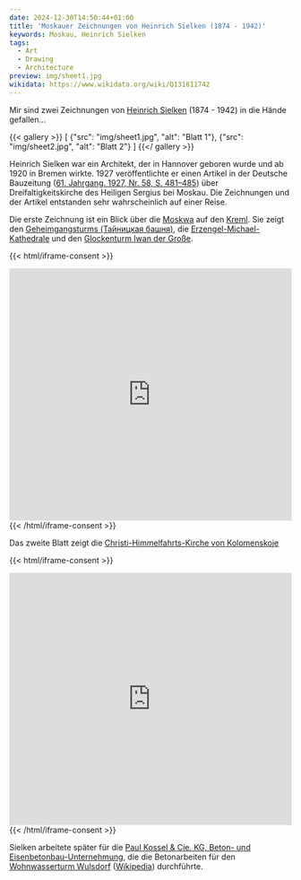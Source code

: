 ```yaml
---
date: 2024-12-30T14:50:44+01:00
title: 'Moskauer Zeichnungen von Heinrich Sielken (1874 - 1942)'
keywords: Moskau, Heinrich Sielken
tags:
  - Art
  - Drawing
  - Architecture
preview: img/sheet1.jpg
wikidata: https://www.wikidata.org/wiki/Q131611742
---
```


Mir sind zwei Zeichnungen von [Heinrich Sielken](https://glass-portal.hier-im-netz.de/hs/s-z/sielken_heinrich.htm) (1874 - 1942) in die Hände gefallen...
<!--more-->

{{< gallery >}}
[
  {"src": "img/sheet1.jpg", "alt": "Blatt 1"},
  {"src": "img/sheet2.jpg", "alt": "Blatt 2"}
]
{{</ gallery >}}

Heinrich Sielken war ein Architekt, der in Hannover geboren wurde und ab 1920 in Bremen wirkte. 1927 veröffentlichte er einen Artikel in der Deutsche Bauzeitung ([61. Jahrgang. 1927, Nr. 58, S. 481–485](https://delibra.bg.polsl.pl/Content/14217/P-388_1927_58.pdf)) über Dreifaltigkeitskirche des Heiligen Sergius bei Moskau. Die Zeichnungen und der Artikel entstanden sehr wahrscheinlich auf einer Reise.

Die erste Zeichnung ist ein Blick über die [Moskwa](https://de.wikipedia.org/wiki/Moskwa) auf den [Kreml](https://de.wikipedia.org/wiki/Moskauer_Kreml). Sie zeigt den [Geheimgangsturms (Тайницкая башня)](https://de.wikipedia.org/wiki/Mauer_und_T%C3%BCrme_des_Moskauer_Kremls#Geheimgangsturm), die [Erzengel-Michael-Kathedrale](https://de.wikipedia.org/wiki/Erzengel-Michael-Kathedrale_(Moskau)) und den [Glockenturm Iwan der Große](https://de.wikipedia.org/wiki/Glockenturm_Iwan_der_Gro%C3%9Fe).

{{< html/iframe-consent >}}
<iframe src="https://www.google.com/maps/embed?pb=!4v1735646855976!6m8!1m7!1soju9BDeIQV4ZQGk1oGNpEQ!2m2!1d55.74792950429406!2d37.61865575414588!3f349.18431522368496!4f8.382824723924017!5f3.2053639842334327" width="100%" height="450" style="border:0;" allowfullscreen="" loading="lazy" referrerpolicy="no-referrer-when-downgrade"></iframe>
{{< /html/iframe-consent >}}

Das zweite Blatt zeigt die [Christi-Himmelfahrts-Kirche von Kolomenskoje](https://de.wikipedia.org/wiki/Kolomenskoje)

{{< html/iframe-consent >}}
<iframe src="https://www.google.com/maps/embed?pb=!4v1735647371789!6m8!1m7!1sCAoSLEFGMVFpcFBaQVNjSXN0dnNoSGFNdndfQTZ3N3k5WmRpMjFEQW96VEpIU2tu!2m2!1d55.66801987457742!2d37.67003358586329!3f149.28488024118613!4f5.701529910586771!5f1.7340156514158584" width="100%" height="450" style="border:0;" allowfullscreen="" loading="lazy" referrerpolicy="no-referrer-when-downgrade"></iframe>
{{< /html/iframe-consent >}}

Sielken arbeitete später für die [Paul Kossel & Cie. KG, Beton- und Eisenbetonbau-Unternehmung](https://de.wikipedia.org/wiki/Paul_Kossel), die die Betonarbeiten für den [Wohnwasserturm Wulsdorf](https://backsteinexpressionismus.projektemacher.org/tags/Wohnwasserturm/) ([Wikipedia](https://de.wikipedia.org/wiki/Wohnwasserturm_Wulsdorf)) durchführte.
